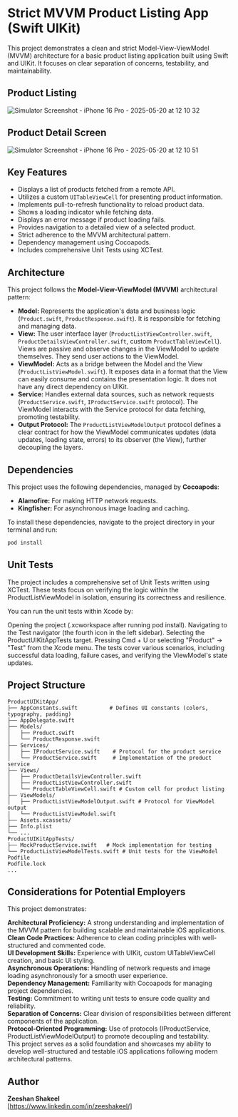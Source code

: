 # Strict MVVM Product Listing App (Swift UIKit)

This project demonstrates a clean and strict Model-View-ViewModel (MVVM) architecture for a basic product listing application built using Swift and UIKit. It focuses on clear separation of concerns, testability, and maintainability.


## Product Listing

![Simulator Screenshot - iPhone 16 Pro - 2025-05-20 at 12 10 32](https://github.com/user-attachments/assets/68c37684-3041-495b-a96e-ad27bb626770)


## Product Detail Screen

![Simulator Screenshot - iPhone 16 Pro - 2025-05-20 at 12 10 51](https://github.com/user-attachments/assets/e43ba522-21f8-4bd2-b8b5-1f17cba531f0)

## Key Features

* Displays a list of products fetched from a remote API.
* Utilizes a custom `UITableViewCell` for presenting product information.
* Implements pull-to-refresh functionality to reload product data.
* Shows a loading indicator while fetching data.
* Displays an error message if product loading fails.
* Provides navigation to a detailed view of a selected product.
* Strict adherence to the MVVM architectural pattern.
* Dependency management using Cocoapods.
* Includes comprehensive Unit Tests using XCTest.

## Architecture

This project follows the **Model-View-ViewModel (MVVM)** architectural pattern:

* **Model:** Represents the application's data and business logic (`Product.swift`, `ProductResponse.swift`). It is responsible for fetching and managing data.
* **View:** The user interface layer (`ProductListViewController.swift`, `ProductDetailsViewController.swift`, custom `ProductTableViewCell`). Views are passive and observe changes in the ViewModel to update themselves. They send user actions to the ViewModel.
* **ViewModel:** Acts as a bridge between the Model and the View (`ProductListViewModel.swift`). It exposes data in a format that the View can easily consume and contains the presentation logic. It does not have any direct dependency on UIKit.
* **Service:** Handles external data sources, such as network requests (`ProductService.swift`, `IProductService.swift` protocol). The ViewModel interacts with the Service protocol for data fetching, promoting testability.
* **Output Protocol:** The `ProductListViewModelOutput` protocol defines a clear contract for how the ViewModel communicates updates (data updates, loading state, errors) to its observer (the View), further decoupling the layers.

## Dependencies

This project uses the following dependencies, managed by **Cocoapods**:

* **Alamofire:** For making HTTP network requests.
* **Kingfisher:** For asynchronous image loading and caching.

To install these dependencies, navigate to the project directory in your terminal and run:

```bash
pod install
```

## Unit Tests
The project includes a comprehensive set of Unit Tests written using XCTest. These tests focus on verifying the logic within the ProductListViewModel in isolation, ensuring its correctness and resilience.

You can run the unit tests within Xcode by:

Opening the project (.xcworkspace after running pod install).
Navigating to the Test navigator (the fourth icon in the left sidebar).
Selecting the ProductUIKitAppTests target.
Pressing Cmd + U or selecting "Product" -> "Test" from the Xcode menu.
The tests cover various scenarios, including successful data loading, failure cases, and verifying the ViewModel's state updates.

## Project Structure
```
ProductUIKitApp/
├── AppConstants.swift          # Defines UI constants (colors, typography, padding)
├── AppDelegate.swift
├── Models/
│   ├── Product.swift
│   └── ProductResponse.swift
├── Services/
│   ├── IProductService.swift    # Protocol for the product service
│   └── ProductService.swift     # Implementation of the product service
├── Views/
│   ├── ProductDetailsViewController.swift
│   ├── ProductListViewController.swift
│   └── ProductTableViewCell.swift # Custom cell for product listing
├── ViewModels/
│   ├── ProductListViewModelOutput.swift # Protocol for ViewModel output
│   └── ProductListViewModel.swift
├── Assets.xcassets/
├── Info.plist
└── ...
ProductUIKitAppTests/
├── MockProductService.swift   # Mock implementation for testing
└── ProductListViewModelTests.swift # Unit tests for the ViewModel
Podfile
Podfile.lock
...
```

## Considerations for Potential Employers
This project demonstrates:

**Architectural Proficiency:** A strong understanding and implementation of the MVVM pattern for building scalable and maintainable iOS applications.<br>
**Clean Code Practices:** Adherence to clean coding principles with well-structured and commented code.<br>
**UI Development Skills:** Experience with UIKit, custom UITableViewCell creation, and basic UI styling.<br>
**Asynchronous Operations:** Handling of network requests and image loading asynchronously for a smooth user experience.<br>
**Dependency Management:** Familiarity with Cocoapods for managing project dependencies.<br>
**Testing:** Commitment to writing unit tests to ensure code quality and reliability.<br>
**Separation of Concerns:** Clear division of responsibilities between different components of the application.<br>
**Protocol-Oriented Programming:** Use of protocols (IProductService, ProductListViewModelOutput) to promote decoupling and testability.<br>
This project serves as a solid foundation and showcases my ability to develop well-structured and testable iOS applications following modern architectural patterns.<br>

## Author
**Zeeshan Shakeel**<br>
[https://www.linkedin.com/in/zeeshakeel/] 




